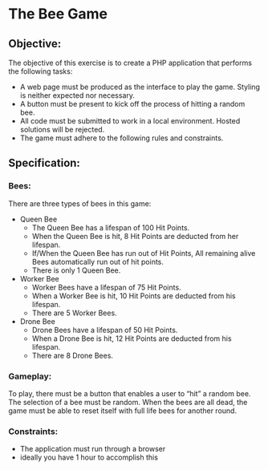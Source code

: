# The Bee Game

## Objective:
  The objective of this exercise is to create a PHP application that performs the following tasks:
- A web page must be produced as the interface to play the game. Styling is neither expected nor necessary.
- A button must be present to kick off the process of hitting a random bee.
- All code must be submitted to work in a local environment. Hosted solutions will be rejected.
- The game must adhere to the following rules and constraints.

## Specification:
### Bees:
  There are three types of bees in this game:
- Queen Bee
  - The Queen Bee has a lifespan of 100 Hit Points.
  - When the Queen Bee is hit, 8 Hit Points are deducted from her lifespan.
  - If/When the Queen Bee has run out of Hit Points, All remaining alive Bees automatically run out of hit
points.
  - There is only 1 Queen Bee.
- Worker Bee
  - Worker Bees have a lifespan of 75 Hit Points.
  - When a Worker Bee is hit, 10 Hit Points are deducted from his lifespan.
  - There are 5 Worker Bees.
- Drone Bee
  - Drone Bees have a lifespan of 50 Hit Points.
  - When a Drone Bee is hit, 12 Hit Points are deducted from his lifespan.
  - There are 8 Drone Bees.

### Gameplay:
  To play, there must be a button that enables a user to “hit” a random bee. The selection of a bee must be random. When the bees are all dead, the game must be able to reset itself with full life bees for another round.

### Constraints:

- The application must run through a browser
- ideally you have 1 hour to accomplish this
